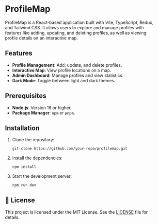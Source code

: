 # ProfileMap

ProfileMap is a React-based application built with Vite, TypeScript, Redux, and Tailwind CSS. It allows users to explore and manage profiles with features like adding, updating, and deleting profiles, as well as viewing profile details on an interactive map.

## Features
- **Profile Management**: Add, update, and delete profiles.
- **Interactive Map**: View profile locations on a map.
- **Admin Dashboard**: Manage profiles and view statistics.
- **Dark Mode**: Toggle between light and dark themes.

## Prerequisites
- **Node.js**: Version 16 or higher.
- **Package Manager**: `npm` or `pnpm`.

## Installation
1. Clone the repository:
   ```bash
   git clone https://github.com/your-repo/profilemap.git

2. Install the dependencies:

   ```bash
   npm install
   ```

3. Start the development server:

   ```bash
   npm run dev
   ```



## 📄 License

This project is licensed under the MIT License. See the [LICENSE](https://choosealicense.com/licenses/mit/) file for details.
